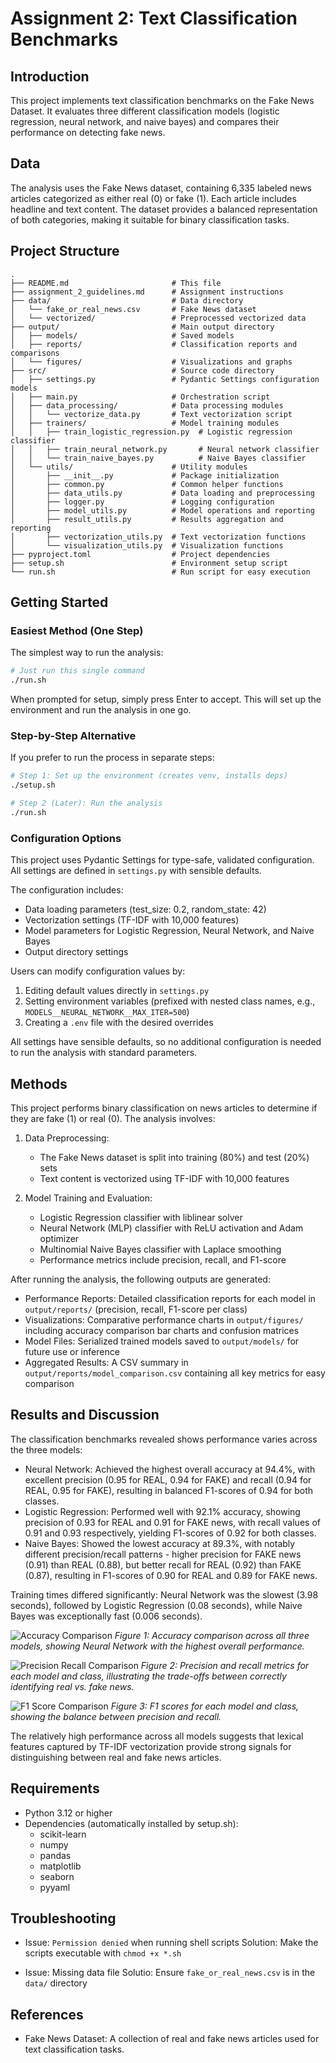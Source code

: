 # Assignment 2: Text Classification Benchmarks

## Introduction

This project implements text classification benchmarks on the Fake News Dataset. It evaluates three different classification models (logistic regression, neural network, and naive bayes) and compares their performance on detecting fake news.

## Data

The analysis uses the Fake News dataset, containing 6,335 labeled news articles categorized as either real (0) or fake (1). Each article includes headline and text content. The dataset provides a balanced representation of both categories, making it suitable for binary classification tasks.

## Project Structure

```
.
├── README.md                       # This file
├── assignment_2_guidelines.md      # Assignment instructions
├── data/                           # Data directory
│   └── fake_or_real_news.csv       # Fake News dataset
│   └── vectorized/                 # Preprocessed vectorized data
├── output/                         # Main output directory
│   ├── models/                     # Saved models
│   ├── reports/                    # Classification reports and comparisons
│   └── figures/                    # Visualizations and graphs
├── src/                            # Source code directory
│   ├── settings.py                 # Pydantic Settings configuration models
│   ├── main.py                     # Orchestration script
│   ├── data_processing/            # Data processing modules
│   │   └── vectorize_data.py       # Text vectorization script
│   ├── trainers/                   # Model training modules
│   │   ├── train_logistic_regression.py  # Logistic regression classifier
│   │   ├── train_neural_network.py       # Neural network classifier
│   │   └── train_naive_bayes.py          # Naive Bayes classifier
│   └── utils/                      # Utility modules
│       ├── __init__.py             # Package initialization
│       ├── common.py               # Common helper functions
│       ├── data_utils.py           # Data loading and preprocessing
│       ├── logger.py               # Logging configuration
│       ├── model_utils.py          # Model operations and reporting
│       ├── result_utils.py         # Results aggregation and reporting
│       ├── vectorization_utils.py  # Text vectorization functions
│       └── visualization_utils.py  # Visualization functions
├── pyproject.toml                  # Project dependencies
├── setup.sh                        # Environment setup script
└── run.sh                          # Run script for easy execution
```

## Getting Started

### Easiest Method (One Step)
The simplest way to run the analysis:

```bash
# Just run this single command
./run.sh
```
When prompted for setup, simply press Enter to accept. This will set up the environment and run the analysis in one go.

### Step-by-Step Alternative
If you prefer to run the process in separate steps:

```bash
# Step 1: Set up the environment (creates venv, installs deps)
./setup.sh

# Step 2 (Later): Run the analysis
./run.sh
```

### Configuration Options

This project uses Pydantic Settings for type-safe, validated configuration. All settings are defined in `settings.py` with sensible defaults.

The configuration includes:
- Data loading parameters (test_size: 0.2, random_state: 42)
- Vectorization settings (TF-IDF with 10,000 features)
- Model parameters for Logistic Regression, Neural Network, and Naive Bayes
- Output directory settings

Users can modify configuration values by:
1. Editing default values directly in `settings.py`
2. Setting environment variables (prefixed with nested class names, e.g., `MODELS__NEURAL_NETWORK__MAX_ITER=500`)
3. Creating a `.env` file with the desired overrides

All settings have sensible defaults, so no additional configuration is needed to run the analysis with standard parameters.

## Methods

This project performs binary classification on news articles to determine if they are fake (1) or real (0). The analysis involves:

1. Data Preprocessing:
   - The Fake News dataset is split into training (80%) and test (20%) sets
   - Text content is vectorized using TF-IDF with 10,000 features

2. Model Training and Evaluation:
   - Logistic Regression classifier with liblinear solver
   - Neural Network (MLP) classifier with ReLU activation and Adam optimizer
   - Multinomial Naive Bayes classifier with Laplace smoothing
   - Performance metrics include precision, recall, and F1-score

After running the analysis, the following outputs are generated:
- Performance Reports: Detailed classification reports for each model in `output/reports/` (precision, recall, F1-score per class)
- Visualizations: Comparative performance charts in `output/figures/` including accuracy comparison bar charts and confusion matrices
- Model Files: Serialized trained models saved to `output/models/` for future use or inference
- Aggregated Results: A CSV summary in `output/reports/model_comparison.csv` containing all key metrics for easy comparison

## Results and Discussion

The classification benchmarks revealed shows performance varies across the three models:

- Neural Network: Achieved the highest overall accuracy at 94.4%, with excellent precision (0.95 for REAL, 0.94 for FAKE) and recall (0.94 for REAL, 0.95 for FAKE), resulting in balanced F1-scores of 0.94 for both classes.
- Logistic Regression: Performed well with 92.1% accuracy, showing precision of 0.93 for REAL and 0.91 for FAKE news, with recall values of 0.91 and 0.93 respectively, yielding F1-scores of 0.92 for both classes.
- Naive Bayes: Showed the lowest accuracy at 89.3%, with notably different precision/recall patterns - higher precision for FAKE news (0.91) than REAL (0.88), but better recall for REAL (0.92) than FAKE (0.87), resulting in F1-scores of 0.90 for REAL and 0.89 for FAKE news.

Training times differed significantly: Neural Network was the slowest (3.98 seconds), followed by Logistic Regression (0.08 seconds), while Naive Bayes was exceptionally fast (0.006 seconds).

![Accuracy Comparison](output/figures/accuracy_comparison.png)
*Figure 1: Accuracy comparison across all three models, showing Neural Network with the highest overall performance.*

![Precision Recall Comparison](output/figures/precision_recall_comparison.png)
*Figure 2: Precision and recall metrics for each model and class, illustrating the trade-offs between correctly identifying real vs. fake news.*

![F1 Score Comparison](output/figures/f1_score_comparison.png)
*Figure 3: F1 scores for each model and class, showing the balance between precision and recall.*

The relatively high performance across all models suggests that lexical features captured by TF-IDF vectorization provide strong signals for distinguishing between real and fake news articles.

## Requirements

- Python 3.12 or higher
- Dependencies (automatically installed by setup.sh):
  - scikit-learn
  - numpy
  - pandas
  - matplotlib
  - seaborn
  - pyyaml

## Troubleshooting
- Issue: `Permission denied` when running shell scripts
  Solution: Make the scripts executable with `chmod +x *.sh`

- Issue: Missing data file
  Solutio: Ensure `fake_or_real_news.csv` is in the `data/` directory

## References

- Fake News Dataset: A collection of real and fake news articles used for text classification tasks.
